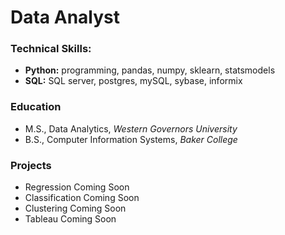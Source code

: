 # Data Analyst
### Technical Skills: 
- **Python:** programming, pandas, numpy, sklearn, statsmodels
- **SQL:** SQL server, postgres, mySQL, sybase, informix

### Education
- M.S., Data Analytics, *Western Governors University*
- B.S., Computer Information Systems, *Baker College*

### Projects
- Regression Coming Soon
- Classification Coming Soon
- Clustering Coming Soon
- Tableau Coming Soon

